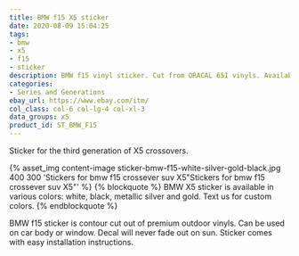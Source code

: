 ```yaml
---
title: BMW f15 X5 sticker
date: 2020-08-09 15:04:25
tags:
- bmw
- x5
- f15
- sticker
description: BMW f15 vinyl sticker. Cut from ORACAL 651 vinyls. Available in different colors.
categories:
- Series and Generations
ebay_url: https://www.ebay.com/itm/
col_class: col-6 col-lg-4 col-xl-3
data_groups: x5
product_id: ST_BMW_F15
---
```


Sticker for the third generation of X5 crossovers.

<!-- more -->
<!-- {% asset_img content-image bmw-f10-window-vinyl-sticker.jpg 500 500 'BMW f10 vinyl sport drift stance sticker"BMW f10 vinyl sport drift stance sticker"' %} -->

{% asset_img content-image sticker-bmw-f15-white-silver-gold-black.jpg 400 300 'Stickers for bmw f15 crossever suv X5"Stickers for bmw f15 crossever suv X5"' %}
{% blockquote %}
BMW X5 sticker is available in various colors: white, black, metallic silver and gold. Text us for custom colors.
{% endblockquote %}

BMW f15 sticker is contour cut out of premium outdoor vinyls. Can be used on car body or window. Decal will never fade out on sun. Sticker comes with easy installation instructions. 
